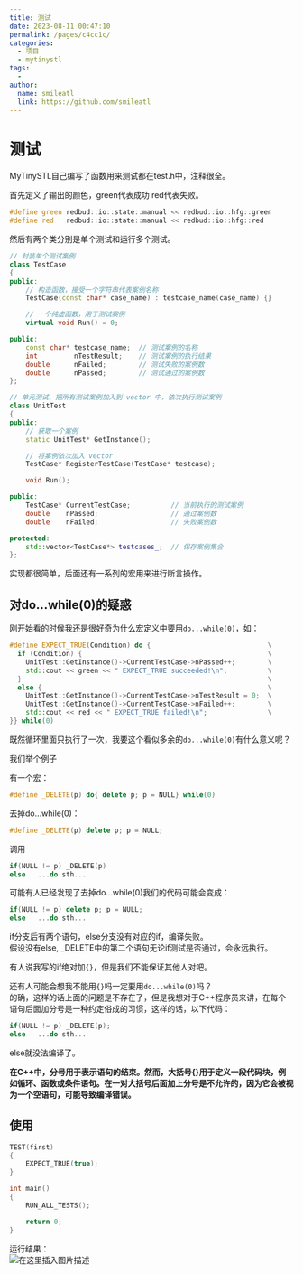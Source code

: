 ```yaml
---
title: 测试
date: 2023-08-11 00:47:10
permalink: /pages/c4cc1c/
categories:
  - 项目
  - mytinystl
tags:
  - 
author: 
  name: smileatl
  link: https://github.com/smileatl
---
```

# 测试

MyTinySTL自己编写了函数用来测试都在test.h中，注释很全。

首先定义了输出的颜色，green代表成功 red代表失败。

```cpp
#define green redbud::io::state::manual << redbud::io::hfg::green
#define red   redbud::io::state::manual << redbud::io::hfg::red
```

然后有两个类分别是单个测试和运行多个测试。

```cpp
// 封装单个测试案例
class TestCase
{
public:
	// 构造函数，接受一个字符串代表案例名称
	TestCase(const char* case_name) : testcase_name(case_name) {}

	// 一个纯虚函数，用于测试案例
	virtual void Run() = 0;

public:
	const char* testcase_name;  // 测试案例的名称
	int         nTestResult;    // 测试案例的执行结果 
	double      nFailed;        // 测试失败的案例数
	double      nPassed;        // 测试通过的案例数
};
```

```cpp
// 单元测试，把所有测试案例加入到 vector 中，依次执行测试案例
class UnitTest
{
public:
	// 获取一个案例
	static UnitTest* GetInstance();

	// 将案例依次加入 vector
	TestCase* RegisterTestCase(TestCase* testcase);

	void Run();

public:
	TestCase* CurrentTestCase;          // 当前执行的测试案例
	double    nPassed;                  // 通过案例数
	double    nFailed;                  // 失败案例数

protected:
	std::vector<TestCase*> testcases_;  // 保存案例集合
};
```

实现都很简单，后面还有一系列的宏用来进行断言操作。

## 对do…while(0)的疑惑

刚开始看的时候我还是很好奇为什么宏定义中要用`do...while(0)`，如：

```cpp
#define EXPECT_TRUE(Condition) do {                             \
  if (Condition) {                                              \
    UnitTest::GetInstance()->CurrentTestCase->nPassed++;        \
    std::cout << green << " EXPECT_TRUE succeeded!\n";          \
  }                                                             \
  else {                                                        \
    UnitTest::GetInstance()->CurrentTestCase->nTestResult = 0;  \
    UnitTest::GetInstance()->CurrentTestCase->nFailed++;        \
    std::cout << red << " EXPECT_TRUE failed!\n";               \
}} while(0)
```

既然循环里面只执行了一次，我要这个看似多余的`do...while(0)`有什么意义呢？

我们举个例子

有一个宏：

```cpp
#define _DELETE(p) do{ delete p; p = NULL} while(0)
```

去掉do…while(0)：

```cpp
#define _DELETE(p) delete p; p = NULL;
```

调用

```cpp
if(NULL != p) _DELETE(p)
else   ...do sth...
```

可能有人已经发现了去掉do…while(0)我们的代码可能会变成：

```cpp
if(NULL != p) delete p; p = NULL;
else   ...do sth...
```

if分支后有两个语句，else分支没有对应的if，编译失败。  
假设没有else, \_DELETE中的第二个语句无论if测试是否通过，会永远执行。

有人说我写的if绝对加`{}`，但是我们不能保证其他人对吧。

还有人可能会想我不能用`{}`吗一定要用`do...while(0)`吗？  
的确，这样的话上面的问题是不存在了，但是我想对于C++程序员来讲，在每个语句后面加分号是一种约定俗成的习惯，这样的话，以下代码：

```cpp
if(NULL != p) _DELETE(p);
else   ...do sth...
```

else就没法编译了。

**在C++中，分号用于表示语句的结束。然而，大括号{}用于定义一段代码块，例如循环、函数或条件语句。在一对大括号后面加上分号是不允许的，因为它会被视为一个空语句，可能导致编译错误。**



## 使用

```cpp
TEST(first)
{
	EXPECT_TRUE(true); 
}

int main()
{
	RUN_ALL_TESTS();

	return 0;
}
```

运行结果：  
![在这里插入图片描述](/assets/20200602210507313-1688700935499.png)